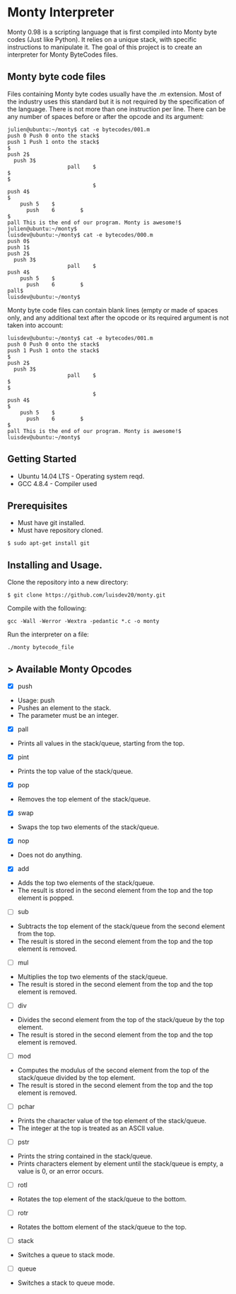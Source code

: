 # Monty Interpreter
Monty 0.98 is a scripting language that is first compiled into Monty byte codes (Just like Python). It relies on a unique stack, with specific instructions to manipulate it. The goal of this project is to create an interpreter for Monty ByteCodes files.

## Monty byte code files
Files containing Monty byte codes usually have the .m extension. Most of the industry uses this standard but it is not required by the specification of the language. There is not more than one instruction per line. There can be any number of spaces before or after the opcode and its argument:
```
julien@ubuntu:~/monty$ cat -e bytecodes/001.m
push 0 Push 0 onto the stack$
push 1 Push 1 onto the stack$
$
push 2$
  push 3$
                   pall    $
$
$
                           $
push 4$
$
    push 5    $
      push    6        $
$
pall This is the end of our program. Monty is awesome!$
julien@ubuntu:~/monty$
luisdev@ubuntu:~/monty$ cat -e bytecodes/000.m
push 0$
push 1$
push 2$
  push 3$
                   pall    $
push 4$
    push 5    $
      push    6        $
pall$
luisdev@ubuntu:~/monty$
```
Monty byte code files can contain blank lines (empty or made of spaces only, and any additional text after the opcode or its required argument is not taken into account:
```
luisdev@ubuntu:~/monty$ cat -e bytecodes/001.m
push 0 Push 0 onto the stack$
push 1 Push 1 onto the stack$
$
push 2$
  push 3$
                   pall    $
$
$
                           $
push 4$
$
    push 5    $
      push    6        $
$
pall This is the end of our program. Monty is awesome!$
luisdev@ubuntu:~/monty$
```
##  Getting Started
* Ubuntu 14.04 LTS - Operating system reqd.
* GCC 4.8.4 - Compiler used

## Prerequisites
* Must have git installed.
* Must have repository cloned.
```
$ sudo apt-get install git
```
## Installing and Usage.
Clone the repository into a new directory:
```
$ git clone https://github.com/luisdev20/monty.git
```
Compile with the following:
```
gcc -Wall -Werror -Wextra -pedantic *.c -o monty
```
Run the interpreter on a file:
```
./monty bytecode_file
```
## > Available Monty Opcodes
- [x] push
 * Usage: push <int>
 * Pushes an element to the stack.
 * The parameter <int> must be an integer.
- [x] pall
 * Prints all values in the stack/queue, starting from the top.
- [x] pint
 * Prints the top value of the stack/queue.
- [x] pop
 * Removes the top element of the stack/queue.
- [x] swap
 * Swaps the top two elements of the stack/queue.
- [x] nop
 * Does not do anything.
- [x] add
 * Adds the top two elements of the stack/queue.
 * The result is stored in the second element from the top and the top element is popped.
- [ ] sub
 * Subtracts the top element of the stack/queue from the second element from the top.
 * The result is stored in the second element from the top and the top element is removed.
- [ ] mul
 * Multiplies the top two elements of the stack/queue.
 * The result is stored in the second element from the top and the top element is removed.
- [ ] div
 * Divides the second element from the top of the stack/queue by the top element.
 * The result is stored in the second element from the top and the top element is removed.
- [ ] mod
 * Computes the modulus of the second element from the top of the stack/queue divided by the top element.
 * The result is stored in the second element from the top and the top element is removed.
- [ ] pchar
 * Prints the character value of the top element of the stack/queue.
 * The integer at the top is treated as an ASCII value.
- [ ] pstr
 * Prints the string contained in the stack/queue.
 * Prints characters element by element until the stack/queue is empty, a value is 0, or an error occurs.
- [ ] rotl
 * Rotates the top element of the stack/queue to the bottom.
- [ ] rotr
 * Rotates the bottom element of the stack/queue to the top.
- [ ] stack
 * Switches a queue to stack mode.
- [ ] queue
 * Switches a stack to queue mode.
